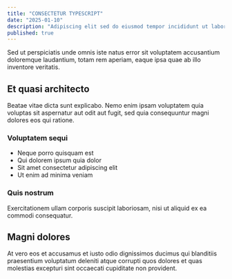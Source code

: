```yaml
---
title: "CONSECTETUR TYPESCRIPT"
date: "2025-01-10"
description: "Adipiscing elit sed do eiusmod tempor incididunt ut labore dolore magna."
published: true
---
```


Sed ut perspiciatis unde omnis iste natus error sit voluptatem accusantium doloremque laudantium, totam rem aperiam, eaque ipsa quae ab illo inventore veritatis.

## Et quasi architecto

Beatae vitae dicta sunt explicabo. Nemo enim ipsam voluptatem quia voluptas sit aspernatur aut odit aut fugit, sed quia consequuntur magni dolores eos qui ratione.

### Voluptatem sequi
- Neque porro quisquam est
- Qui dolorem ipsum quia dolor
- Sit amet consectetur adipiscing elit
- Ut enim ad minima veniam

### Quis nostrum
Exercitationem ullam corporis suscipit laboriosam, nisi ut aliquid ex ea commodi consequatur.

## Magni dolores

At vero eos et accusamus et iusto odio dignissimos ducimus qui blanditiis praesentium voluptatum deleniti atque corrupti quos dolores et quas molestias excepturi sint occaecati cupiditate non provident.